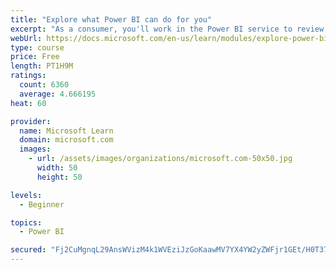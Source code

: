 ```yaml
---
title: "Explore what Power BI can do for you"
excerpt: "As a consumer, you'll work in the Power BI service to review and interact with content that has been shared with you. This module provides the foundational information that you need to work effectively in the Power BI service."
webUrl: https://docs.microsoft.com/en-us/learn/modules/explore-power-bi-service/
type: course
price: Free
length: PT1H9M
ratings:
  count: 6360
  average: 4.666195
heat: 60

provider:
  name: Microsoft Learn
  domain: microsoft.com
  images:
    - url: /assets/images/organizations/microsoft.com-50x50.jpg
      width: 50
      height: 50

levels:
  - Beginner

topics:
  - Power BI

secured: "Fj2CuMgnqL29AnsWVizM4k1WVEziJzGoKaawMV7YX4YW2yZWFjr1GEt/H0T37zfAhbN3Wn6kjqszMe8XLznrnSbPPZgY5VAmyffwVMtE5oRRMuKhNHAMzvnT7EES27WmWlfkHBuGZqcAfjQqQYv5faYOU7fkSUj8rHxa4h3CycHDcQ8TmU8PIqKx7ZNOo1E/cLNoXc1SR2YONcXsJb5OfVDjAya2YxbdUVcMN8EE+H1JxzSny3T1DfKQEYrSlMDxX/H1ALiRjXdnPjcnqjL02Kz66br86Ctk+F0usLB4umU9eUEJVRzxxk5SsWJQ5SeC1HQO1DheYli+wMiUjnqc6k33MvDZCsnJ0OfVanuUZR/+78YEChUCbdCOlGyTjv/iSlV0MG0foEXQr+DWU0YjUSsJihEFzCO6zhWXnmwCsVE=;GBNepzhU+Bvsy1rz3bFI6Q=="
---
```


